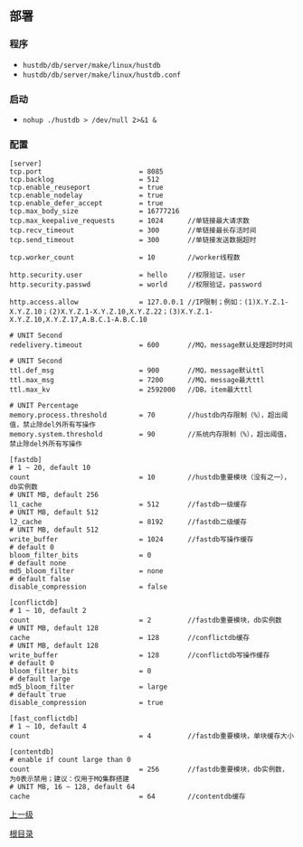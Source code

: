 部署
--

### 程序 ###

* `hustdb/db/server/make/linux/hustdb`
* `hustdb/db/server/make/linux/hustdb.conf`

### 启动 ###

* `nohup ./hustdb > /dev/null 2>&1 &`

### 配置 ###

    [server]
    tcp.port                        = 8085
    tcp.backlog                     = 512
    tcp.enable_reuseport            = true
    tcp.enable_nodelay              = true
    tcp.enable_defer_accept         = true
    tcp.max_body_size               = 16777216
    tcp.max_keepalive_requests      = 1024      //单链接最大请求数 
    tcp.recv_timeout                = 300       //单链接最长存活时间
    tcp.send_timeout                = 300       //单链接发送数据超时

    tcp.worker_count                = 10        //worker线程数

    http.security.user              = hello     //权限验证，user
    http.security.passwd            = world     //权限验证，password

    http.access.allow               = 127.0.0.1 //IP限制；例如：(1)X.Y.Z.1-X.Y.Z.10；(2)X.Y.Z.1-X.Y.Z.10,X.Y.Z.22；(3)X.Y.Z.1-X.Y.Z.10,X.Y.Z.17,A.B.C.1-A.B.C.10

	# UNIT Second
	redelivery.timeout              = 600       //MQ，message默认处理超时时间

	# UNIT Second
    ttl.def_msg                     = 900       //MQ，message默认ttl
    ttl.max_msg                     = 7200      //MQ，message最大ttl
    ttl.max_kv                      = 2592000   //DB，item最大ttl

	# UNIT Percentage
    memory.process.threshold        = 70        //hustdb内存限制（%），超出阈值，禁止除del外所有写操作
    memory.system.threshold         = 90        //系统内存限制（%），超出阈值，禁止除del外所有写操作

    [fastdb]
    # 1 ~ 20, default 10
    count                           = 10        //hustdb重要模块（没有之一），db实例数
    # UNIT MB, default 256
    l1_cache                        = 512       //fastdb一级缓存
    # UNIT MB, default 512
    l2_cache                        = 8192      //fastdb二级缓存
    # UNIT MB, default 512
    write_buffer                    = 1024      //fastdb写操作缓存
    # default 0
    bloom_filter_bits               = 0
    # default none
    md5_bloom_filter                = none
    # default false
    disable_compression             = false

    [conflictdb]
    # 1 ~ 10, default 2
    count                           = 2         //fastdb重要模块，db实例数
    # UNIT MB, default 128
    cache                           = 128       //conflictdb缓存
    # UNIT MB, default 128
    write_buffer                    = 128       //conflictdb写操作缓存
    # default 0
    bloom_filter_bits               = 0
    # default large
    md5_bloom_filter                = large
    # default true
    disable_compression             = true

    [fast_conflictdb]
    # 1 ~ 10, default 4
    count                           = 4         //fastdb重要模块，单块缓存大小

    [contentdb]
    # enable if count large than 0
    count                           = 256       //fastdb重要模块，db实例数，为0表示禁用；建议：仅用于MQ集群搭建
    # UNIT MB, 16 ~ 128, default 64
    cache                           = 64        //contentdb缓存

[上一级](../index.md)

[根目录](../../index.md)